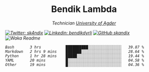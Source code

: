 <h1 align="center"> Bendik Lambda </h1>
<p align="center"><em>Technician <a href="http://www.uia.no">University of Agder</a></p>



[![Twitter: sk4ndix](https://img.shields.io/twitter/follow/sk4ndix?style=social)](https://twitter.com/sk4ndix)
[![Linkedin: bendikdyrli](https://img.shields.io/badge/-bendikdyrli-blue?style=flat-square&logo=Linkedin&logoColor=white&link=https://www.linkedin.com/in/bendikdyrli/)](https://www.linkedin.com/in/bendikdyrli/)
[![GitHub skandix](https://img.shields.io/github/followers/skandix?label=follow&style=social)](https://github.com/skandix)
![Waka Readme](https://github.com/skandix/skandix/workflows/Waka%20Readme/badge.svg)


<!--START_SECTION:waka-->
```text
Bash       3 hrs           ██████████░░░░░░░░░░░░░░░   39.87 % 
Markdown   2 hrs 9 mins    ███████░░░░░░░░░░░░░░░░░░   28.64 % 
Python     1 hr 28 mins    █████░░░░░░░░░░░░░░░░░░░░   19.44 % 
YAML       20 mins         █░░░░░░░░░░░░░░░░░░░░░░░░   04.58 % 
Other      19 mins         █░░░░░░░░░░░░░░░░░░░░░░░░   04.36 % 
```
<!--END_SECTION:waka-->
